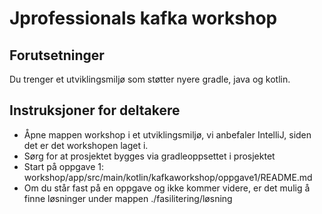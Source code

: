 # Jprofessionals kafka workshop

## Forutsetninger
Du trenger et utviklingsmiljø som støtter nyere gradle, java og kotlin.


## Instruksjoner for deltakere
- Åpne mappen workshop i et utviklingsmiljø, vi anbefaler IntelliJ, siden det er det workshopen laget i.
- Sørg for at prosjektet bygges via gradleoppsettet i prosjektet
- Start på oppgave 1: workshop/app/src/main/kotlin/kafkaworkshop/oppgave1/README.md
- Om du står fast på en oppgave og ikke kommer videre, er det mulig å finne løsninger under mappen ./fasilitering/løsning